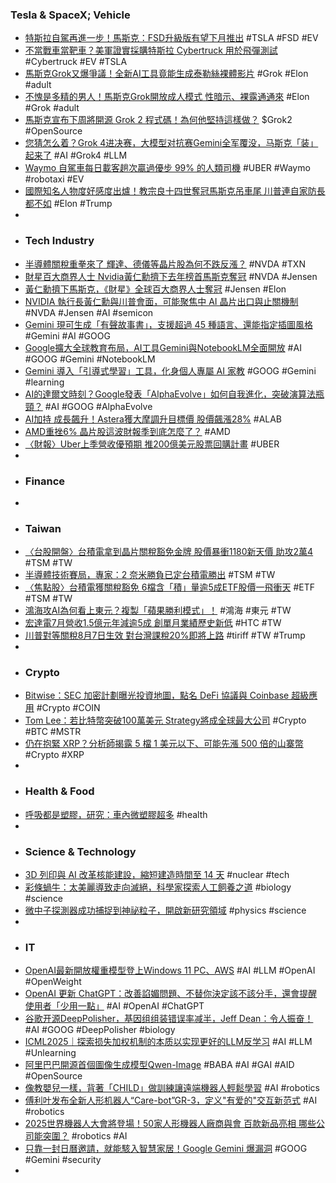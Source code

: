 ### Tesla & SpaceX; Vehicle
- [特斯拉自駕再進一步！馬斯克：FSD升級版有望下月推出](https://news.cnyes.com/news/id/6094624) #TSLA #FSD #EV
- [不當戰車當靶車？美軍證實採購特斯拉 Cybertruck 用於飛彈測試](https://www.inside.com.tw/article/39201-us-military-buying-tesla-cybertruck-targets-missiles) #Cybertruck #EV #TSLA
- [馬斯克Grok又爆爭議！全新AI工具竟能生成泰勒絲裸體影片](https://3c.ltn.com.tw/news/62781) #Grok #Elon #adult
- [不愧是多精的男人！馬斯克Grok開放成人模式 性暗示、裸露通通來](https://tw.news.yahoo.com/不愧是多精的男人-馬斯克grok開放成人模式-性暗示-裸露通通來-163500748.html) #Elon #Grok #adult
- [馬斯克宣布下周將開源 Grok 2 程式碼！為何他堅持這樣做？](https://www.blocktempo.com/elon-musk-xai-grok-2-open-source/) $Grok2 #OpenSource
- [您猜怎么着？Grok 4进决赛，大模型对抗赛Gemini全军覆没，马斯克「装」起来了](https://www.jiqizhixin.com/articles/2025-08-07-4) #AI #Grok4 #LLM
- [Waymo 自駕車每日載客趟次贏過優步 99% 的人類司機](https://technews.tw/2025/08/07/the-average-waymo-robotaxi-completes-more-trips-per-day-than-99-percent-of-uber-drivers/) #UBER #Waymo #robotaxi #EV
- [國際知名人物度好感度出爐！教宗良十四世奪冠馬斯克吊車尾 川普連自家防長都不如](https://hk.finance.yahoo.com/news/國際知名人物度好感度出爐-教宗良十四世奪冠馬斯克吊車尾-川普連自家防長都不如-055005972.html) #Elon #Trump
-
- ### Tech Industry
- [半導體關稅重拳來了 輝達、德儀等晶片股為何不跌反漲？](https://news.cnyes.com/news/id/6094891) #NVDA #TXN
- [財星百大商界人士 Nvidia黃仁勳擠下去年榜首馬斯克奪冠](https://www.worldjournal.com/wj/story/121488/8923492) #NVDA #Jensen
- [黃仁勳擠下馬斯克，《財星》全球百大商界人士奪冠](https://technews.tw/2025/08/07/fortune-jensen-huang/) #Jensen #Elon
- [NVIDIA 執行長黃仁勳與川普會面，可能聚焦中 AI 晶片出口與止關機制](https://technews.tw/2025/08/07/nvidia-ceo-jensen-huang-meets-president-trump/) #NVDA #Jensen #AI #semicon
- [Gemini 現可生成「有聲故事書」，支援超過 45 種語言、還能指定插圖風格](https://www.techbang.com/posts/124740-gemini-ai-audio-storybook-generation) #Gemini #AI #GOOG
- [Google擴大全球教育布局，AI工具Gemini與NotebookLM全面開放](https://www.ithome.com.tw/news/170473) #AI #GOOG #Gemini #NotebookLM
- [Gemini 導入「引導式學習」工具，化身個人專屬 AI 家教](https://technews.tw/2025/08/07/guided-learning-in-google-gemini/) #GOOG #Gemini #learning
- [AI的達爾文時刻？Google發表「AlphaEvolve」如何自我進化，突破演算法瓶頸？](https://www.bnext.com.tw/article/84073/alphaevolve) #AI #GOOG #AlphaEvolve
- [AI加持 成長飆升！Astera獲大摩調升目標價 股價飆漲28%](https://news.cnyes.com/news/id/6094994) #ALAB
- [AMD重挫6% 晶片股這波財報季到底怎麼了？](https://news.cnyes.com/news/id/6094834) #AMD
- [〈財報〉Uber上季營收優預期 推200億美元股票回購計畫](https://news.cnyes.com/news/id/6094424) #UBER
-
- ### Finance
-
- ### Taiwan
- [〈台股開盤〉台積電拿到晶片關稅豁免金牌 股價暴衝1180新天價 助攻2萬4](https://news.cnyes.com/news/id/6093880) #TSM #TW
- [半導體技術賽局，專家：2 奈米勝負已定台積電勝出](https://technews.tw/2025/08/07/2nm-tsmc-win/) #TSM #TW
- [〈焦點股〉台積電獲關稅豁免 6檔含「積」量逾5成ETF股價一飛衝天](https://news.cnyes.com/news/id/6095655) #ETF #TSM #TW
- [鴻海攻AI為何看上東元？複製「蘋果勝利模式」！](https://www.businessweekly.com.tw/Archive/Article?StrId=7012862) #鴻海 #東元 #TW
- [宏達電7月營收1.5億元年減逾5成 創單月業績歷史新低](https://news.cnyes.com/news/id/6093664) #HTC #TW
- [川普對等關稅8月7日生效 對台灣課稅20%即將上路](https://news.cnyes.com/news/id/6094815) #tiriff #TW #Trump
-
- ### Crypto
- [Bitwise：SEC 加密計劃曝光投資地圖，點名 DeFi 協議與 Coinbase 超級應用](https://abmedia.io/bitwise-sec-project-crypto-defi-coinbase-super-app) #Crypto #COIN
- [Tom Lee：若比特幣突破100萬美元 Strategy將成全球最大公司](https://news.cnyes.com/news/id/6094942) #Crypto #BTC #MSTR
- [仍在抱緊 XRP？分析師揭露 5 檔 1 美元以下、可能先漲 500 倍的山寨幣](https://abmedia.io/still-holding-onto-xrp-analysts-reveal-5-under1-altcoins-that-could-500x-first) #Crypto #XRP
-
- ### Health & Food
- [呼吸都是塑膠，研究：車內微塑膠超多](https://technews.tw/2025/08/06/microplasics-in-car/) #health
-
- ### Science & Technology
- [3D 列印與 AI 改革核能建設，縮短建造時間至 14 天](https://technews.tw/2025/08/06/3d-printing-and-ai-used-to-slash-nuclear-reactor-component-construction-time-from-weeks-to-days/) #nuclear #tech
- [彩條蝸牛：太美麗導致走向滅絕，科學家探索人工飼養之道](https://www.bbc.com/zhongwen/articles/cdrkglx060do/trad) #biology #science
- [微中子探測器成功捕捉到神祕粒子，開啟新研究領域](https://technews.tw/2025/08/07/new-method-for-detecting-neutrinos/) #physics #science
-
- ### IT
- [OpenAI最新開放權重模型登上Windows 11 PC、AWS](https://www.ithome.com.tw/news/170474) #AI #LLM #OpenAI #OpenWeight
- [OpenAI 更新 ChatGPT：改善諂媚問題、不替你決定該不該分手，還會提醒使用者「少用一點」](https://www.techbang.com/posts/124722-openai-chatgpt-update-less-flattery-and-advice) #AI #OpenAI #ChatGPT
- [谷歌开源DeepPolisher，基因组组装错误率减半，Jeff Dean：令人振奋！](https://www.jiqizhixin.com/articles/2025-08-07-5) #AI #GOOG #DeepPolisher #biology
- [ICML2025｜探索损失加权机制的本质以实现更好的LLM反学习](https://www.jiqizhixin.com/articles/2025-08-06-12) #AI #LLM #Unlearning
- [阿里巴巴開源首個圖像生成模型Qwen-Image](https://www.ithome.com.tw/news/170437) #BABA #AI #GAI #AID #OpenSource
- [像教嬰兒一樣，背著「CHILD」做訓練讓遠端機器人輕鬆學習](https://technews.tw/2025/08/06/how-to-train-your-robot/) #AI #robotics
- [傅利叶发布全新人形机器人“Care-bot”GR-3，定义"有爱的"交互新范式](https://www.jiqizhixin.com/articles/2025-08-07) #AI #robotics
- [2025​世界機器人大會將登場！50家人形機器人廠商與會 百款新品亮相 哪些公司能突圍？](https://news.cnyes.com/news/id/6094687) #robotics #AI
- [只靠一封日曆邀請，就能駭入智慧家居！Google Gemini 爆漏洞](https://infosecu.technews.tw/2025/08/07/smart-home-google-gemini/) #GOOG #Gemini #security
-